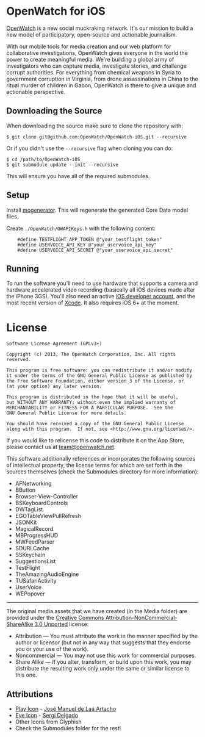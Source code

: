 OpenWatch for iOS
=================

[OpenWatch](http://openwatch.net) is a new social muckraking network. It's our mission to build a new model of participatory, open-source and actionable journalism. 

With our mobile tools for media creation and our web platform for collaborative investigations, OpenWatch gives everyone in the world the power to create meaningful media. We're building a global army of investigators who can capture media, investigate stories, and challenge corrupt authorities. For everything from chemical weapons in Syria to government corruption in Virginia, from drone assassinations in China to the ritual murder of children in Gabon, OpenWatch is there to give a unique and actionable perspective.

Downloading the Source
----------------------
When downloading the source make sure to clone the repository with:

    $ git clone git@github.com:OpenWatch/OpenWatch-iOS.git --recursive
 
Or if you didn't use the `--recursive` flag when cloning you can do:

	$ cd /path/to/OpenWatch-iOS
    $ git submodule update --init --recursive
    
This will ensure you have all of the required submodules. 

Setup
----------------------
Install [mogenerator](https://github.com/rentzsch/mogenerator). This will regenerate the generated Core Data model files.

Create `./OpenWatch/OWAPIKeys.h` with the following content:

		#define TESTFLIGHT_APP_TOKEN @"your_testflight_token"
		#define USERVOICE_API_KEY @"your_uservoice_api_key"
		#define USERVOICE_API_SECRET @"your_uservoice_api_secret"

Running
----------------------

To run the software you'll need to use hardware that supports a camera and hardware accelerated video recording (basically all iOS devices made after the iPhone 3GS). You'll also need an active [iOS developer account](https://developer.apple.com/devcenter/ios/index.action), and the most recent version of [Xcode](https://itunes.apple.com/us/app/xcode/id497799835?mt=12). It also requires iOS 6+ at the moment.

License
=========

	Software License Agreement (GPLv3+)
	
	Copyright (c) 2013, The OpenWatch Corporation, Inc. All rights reserved.
	
	This program is free software: you can redistribute it and/or modify
	it under the terms of the GNU General Public License as published by
	the Free Software Foundation, either version 3 of the License, or
	(at your option) any later version.
	
	This program is distributed in the hope that it will be useful,
	but WITHOUT ANY WARRANTY; without even the implied warranty of
	MERCHANTABILITY or FITNESS FOR A PARTICULAR PURPOSE.  See the
	GNU General Public License for more details.
	
	You should have received a copy of the GNU General Public License
	along with this program.  If not, see <http://www.gnu.org/licenses/>.

If you would like to relicense this code to distribute it on the App Store, 
please contact us at [team@openwatch.net](mailto:team@openwatch.net).

This software additionally references or incorporates the following sources
of intellectual property, the license terms for which are set forth
in the sources themselves (check the Submodules directory for more information):

* AFNetworking
* BButton
* Browser-View-Controller
* BSKeyboardControls
* DWTagList
* EGOTableViewPullRefresh
* JSONKit
* MagicalRecord
* MBProgressHUD
* MWFeedParser
* SDURLCache
* SSKeychain
* SuggestionsList
* TestFlight
* TheAmazingAudioEngine
* TUSafariActivity
* UserVoice
* WEPopover

----------------------------------------------------------------------------------

The original media assets that we have created (in the Media folder) are provided under the [Creative Commons Attribution-NonCommercial-ShareAlike 3.0 Unported](http://creativecommons.org/licenses/by-nc-sa/3.0/) license:

* Attribution — You must attribute the work in the manner specified by the author or licensor (but not in any way that suggests that they endorse you or your use of the work).
* Noncommercial — You may not use this work for commercial purposes.
* Share Alike — If you alter, transform, or build upon this work, you may distribute the resulting work only under the same or similar license to this one.

Attributions
---------------------

* [Play Icon](http://thenounproject.com/noun/play/#icon-No4683) - [José Manuel de Laá Artacho](http://thenounproject.com/josemdelaa/#)
* [Eye Icon](http://thenounproject.com/noun/eye/#icon-No5968) - [Sergi Delgado](http://thenounproject.com/sergidelgado/)
* Other Icons from Glyphish
* Check the Submodules folder for the rest!


